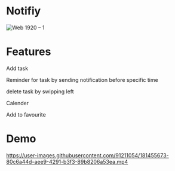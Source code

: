 # Notifiy

![Web 1920 – 1](https://user-images.githubusercontent.com/91211054/180633819-2dcce785-61bd-46de-af8c-ccf4afc33dab.png)


# Features

Add task

Reminder for task by sending notification before specific time

delete task by swipping left

Calender

Add to favourite



# Demo

https://user-images.githubusercontent.com/91211054/181455673-80c6a44d-aee9-4291-b3f3-89b8206a53ea.mp4




